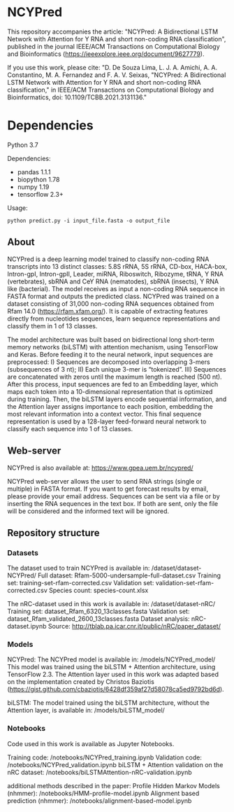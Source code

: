 # NCYPred
  This repository accompanies the article: "NCYPred: A Bidirectional LSTM Network with Attention for Y RNA and short non-coding RNA classification", published in the journal IEEE/ACM Transactions on Computational Biology and Bioinformatics (https://ieeexplore.ieee.org/document/9627779). 
  
If you use this work, please cite: "D. De Souza Lima, L. J. A. Amichi, A. A. Constantino, M. A. Fernandez and F. A. V. Seixas, "NCYPred: A Bidirectional LSTM Network with Attention for Y RNA and short non-coding RNA classification," in IEEE/ACM Transactions on Computational Biology and Bioinformatics, doi: 10.1109/TCBB.2021.3131136."

# Dependencies
Python 3.7

Dependencies:
- pandas 1.1.1
- biopython 1.78
- numpy 1.19
- tensorflow 2.3+

Usage:
```
python predict.py -i input_file.fasta -o output_file
```

## About

  NCYPred is a deep learning model trained to classify non-coding RNA transcripts into 13 distinct classes: 5.8S rRNA, 5S rRNA, CD-box, HACA-box, Intron-gpI, Intron-gpII, Leader, miRNA, Riboswitch, Ribozyme, tRNA, Y RNA (vertebrates), sbRNA and CeY RNA (nematodes), sbRNA (insects), Y RNA like (bacterial). The model receives as input a non-coding RNA sequence in FASTA format and outputs the predicted class. NCYPred was trained on a dataset consisting of 31,000 non-coding RNA sequences obtained from Rfam 14.0 (https://rfam.xfam.org/). It is capable of extracting features directly from nucleotides sequences, learn sequence representations and classify them in 1 of 13 classes.

  The model architecture was built based on bidirectional long short-term memory networks (biLSTM) with attention mechanism, using TensorFlow and Keras. Before feeding it to the neural network, input sequences are preprocessed: I) Sequences are decomposed into overlapping 3-mers (subsequences of 3 nt); II) Each unique 3-mer is “tokenized”. III) Sequences are concatenated with zeros until the maximum length is reached (500 nt). After this process, input sequences are fed to an Embedding layer, which maps each token into a 10-dimensional representation that is optimized during training. Then, the biLSTM layers encode sequential information, and the Attention layer assigns importance to each position, embedding the most relevant information into a context vector. This final sequence representation is used by a 128-layer feed-forward neural network to classify each sequence into 1 of 13 classes.

## Web-server
  NCYPred is also available at: https://www.gpea.uem.br/ncypred/

  NCYPred  web-server allows the user to send RNA strings (single or multiple) in FASTA format. If you want to get forecast results by email, please provide your email address.
Sequences can be sent via a file or by inserting the RNA sequences in the text box. If both are sent, only the file will be considered and the informed text will be ignored.

## Repository structure

### Datasets
The dataset used to train NCYPred is available in: /dataset/dataset-NCYPred/
Full dataset: 
Rfam-5000-undersample-full-dataset.csv
Training set: training-set-rfam-corrected.csv
Validation set: validation-set-rfam-corrected.csv
Species count: species-count.xlsx

The nRC-dataset used in this work is available in: /dataset/dataset-nRC/
Training set: dataset_Rfam_6320_13classes.fasta
Validation set: dataset_Rfam_validated_2600_13classes.fasta
Dataset analysis: nRC-dataset.ipynb
Source: http://tblab.pa.icar.cnr.it/public/nRC/paper_dataset/

### Models
NCYPred:
The NCYPred model is available in: /models/NCYPred_model/
This model was trained using the biLSTM + Attention architecture, using TensorFlow 2.3.
The Attention layer used in this work was adapted based on the implementation created by Christos Baziotis (https://gist.github.com/cbaziotis/6428df359af27d58078ca5ed9792bd6d).

biLSTM:
The model trained using the biLSTM architecture, without the Attention layer, is available in: /models/biLSTM_model/

### Notebooks
Code used in this work is available as Jupyter Notebooks.

Training code: /notebooks/NCYPred_training.ipynb
Validation code: /notebooks/NCYPred_validation.ipynb
biLSTM + Attention validation on the nRC dataset: /notebooks/biLSTMAttention-nRC-validation.ipynb

additional methods described in the paper:
Profile Hidden Markov Models (nhmmer): /notebooks/HMM-profile-model.ipynb
Alignment based prediction (nhmmer): /notebooks/alignment-based-model.ipynb

